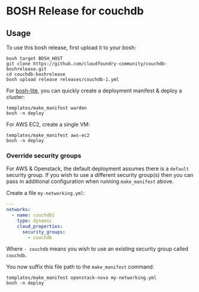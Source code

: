 # BOSH Release for couchdb

## Usage

To use this bosh release, first upload it to your bosh:

```
bosh target BOSH_HOST
git clone https://github.com/cloudfoundry-community/couchdb-boshrelease.git
cd couchdb-boshrelease
bosh upload release releases/couchdb-1.yml
```

For [bosh-lite](https://github.com/cloudfoundry/bosh-lite), you can quickly create a deployment manifest & deploy a cluster:

```
templates/make_manifest warden
bosh -n deploy
```

For AWS EC2, create a single VM:

```
templates/make_manifest aws-ec2
bosh -n deploy
```

### Override security groups

For AWS & Openstack, the default deployment assumes there is a `default` security group. If you wish to use a different security group(s) then you can pass in additional configuration when running `make_manifest` above.

Create a file `my-networking.yml`:

``` yaml
---
networks:
  - name: couchdb1
    type: dynamic
    cloud_properties:
      security_groups:
        - couchdb
```

Where `- couchdb` means you wish to use an existing security group called `couchdb`.

You now suffix this file path to the `make_manifest` command:

```
templates/make_manifest openstack-nova my-networking.yml
bosh -n deploy
```
